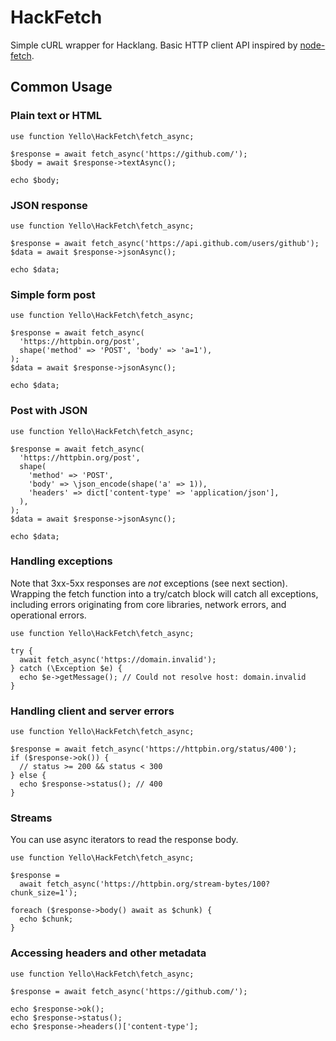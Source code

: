 # HackFetch
Simple cURL wrapper for Hacklang. Basic HTTP client API inspired by [node-fetch](https://www.npmjs.com/package/node-fetch).
## Common Usage
### Plain text or HTML
```Hack
use function Yello\HackFetch\fetch_async;

$response = await fetch_async('https://github.com/');
$body = await $response->textAsync();

echo $body;
```
### JSON response
```Hack
use function Yello\HackFetch\fetch_async;

$response = await fetch_async('https://api.github.com/users/github');
$data = await $response->jsonAsync();

echo $data;
```
### Simple form post
```Hack
use function Yello\HackFetch\fetch_async;

$response = await fetch_async(
  'https://httpbin.org/post',
  shape('method' => 'POST', 'body' => 'a=1'),
);
$data = await $response->jsonAsync();

echo $data;
```
### Post with JSON
```Hack
use function Yello\HackFetch\fetch_async;

$response = await fetch_async(
  'https://httpbin.org/post',
  shape(
    'method' => 'POST',
    'body' => \json_encode(shape('a' => 1)),
    'headers' => dict['content-type' => 'application/json'],
  ),
);
$data = await $response->jsonAsync();

echo $data;
```
### Handling exceptions
Note that 3xx-5xx responses are *not* exceptions (see next section). Wrapping the fetch function into a try/catch block will catch all exceptions, including errors originating from core libraries, network errors, and operational errors.
```Hack
use function Yello\HackFetch\fetch_async;

try {
  await fetch_async('https://domain.invalid');
} catch (\Exception $e) {
  echo $e->getMessage(); // Could not resolve host: domain.invalid
}
```
### Handling client and server errors
```Hack
use function Yello\HackFetch\fetch_async;

$response = await fetch_async('https://httpbin.org/status/400');
if ($response->ok()) {
  // status >= 200 && status < 300
} else {
  echo $response->status(); // 400
}
```
### Streams
You can use async iterators to read the response body.
```Hack
use function Yello\HackFetch\fetch_async;

$response = 
  await fetch_async('https://httpbin.org/stream-bytes/100?chunk_size=1');

foreach ($response->body() await as $chunk) {
  echo $chunk;
}
```
### Accessing headers and other metadata
```Hack
use function Yello\HackFetch\fetch_async;

$response = await fetch_async('https://github.com/');

echo $response->ok();
echo $response->status();
echo $response->headers()['content-type'];
```
